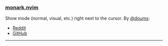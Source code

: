<h3 id="new-monark.nvim">
    <a href="#new-monark.nvim">
        <span class="icon-text">
            <span class="icon">
                <i class="fa-solid fa-book"></i>
            </span>
            <span>monark.nvim</span>
        </span>
    </a>
</h3>

Show mode (normal, visual, etc.) right next to the cursor. By [@doums](https://github.com/doums):

- [Reddit](https://www.reddit.com/r/neovim/comments/yy4jzk/i_share_a_plugin/)
- [GitHub](https://github.com/doums/monark.nvim)

---
